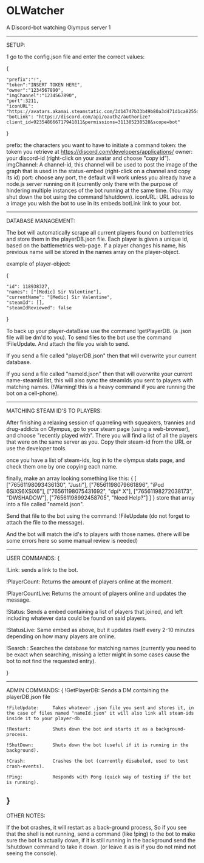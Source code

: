 # OLWatcher
A Discord-bot watching Olympus server 1

----------------------------------------------------------------------------------------------------------------------------------------------------------

SETUP:

1 go to the config.json file and enter the correct values:

{
    
    "prefix":"!", 
    "token":"INSERT TOKEN HERE",
    "owner":"1234567890", 
    "imgChannel":"1234567890",
    "port":3211,
    "iconURL": "https://avatars.akamai.steamstatic.com/3d14747b33b49b80a3d471d1ca8255dcf280c1f5_full.jpg",
    "botLink": "https://discord.com/api/oauth2/authorize?client_id=923548666717941811&permissions=311385238528&scope=bot"
    
}

prefix:     the characters you want to have to initiate a command
token:      the tokem you retrieve at https://discord.com/developers/applications/
owner:      your discord-id (right-click on your avatar and choose "copy id").
imgChannel: A channel-id, this channel will be used to post the image of the graph that is used in the status-embed (right-click on a channel and copy its id)
port:       choose any port, the default will work unless you already have a node.js server running on it (currently only there with the purpose of hindering multiple 
             instances of the bot running at the same time. (You may shut down the bot using the command !shutdown).
iconURL:    URL adress to a image you wish the bot to use in its embeds
botLink     link to your bot.

----------------------------------------------------------------------------------------------------------------------------------------------------------

DATABASE MANAGEMENT:

The bot will automatically scrape all current players found on battlemetrics and store them in the playerDB.json file.
Each player is given a unique id, based on the battlemetrics web-page.
If a player changes his name, his previous name will be stored in the names array on the player-object.

example of player-object:

{
    
    "id": 118938327,
    "names": ["[Medic] Sir Valentine"],
    "currentName": "[Medic] Sir Valentine",
    "steamId": [],
    "steamIdReviewed": false
    
  }


To back up your player-dataBase use the command !getPlayerDB. (a .json file will be dm'd to you).
To send files to the bot use the command !FileUpdate. And attach the file you wish to send.

If you send a file called "playerDB.json" then that will overwrite your current database.

If you send a file called "nameId.json" then that will overwrite your current name-steamId list, 
this will also sync the steamIds you sent to players with matching names. (!Warning! this is a heavy command if you are running the bot on a cell-phone).

--------------------------------------------------------------------------------------------------------------------------------------------------------------

MATCHING STEAM ID'S TO PLAYERS:

After finishing a relaxing session of quarreling with squeakers, trannies and drug-addicts on Olympus, go to your steam page (using a web-browser), and 
choose "recently played with". There you will find a list of all the players that were on the same server as you.
Copy their steam-id from the URL or use the developer tools.

once you have a list of steam-ids, log in to the olympus stats page, and check them one by one copying each name.

finally, make an array looking something like this:
{
[
  ["76561198093436130", "Justi"],
  ["76561198079661896", "iPod 6SiXS6XSiX6"],
  ["76561198075431692", "dpi* X"],
  ["76561198272038173", "DWSHADOW"],
  ["76561198992458705", "Need Help?"]
]
}
store that array into a file called "nameId.json". 

Send that file to the bot using the command: !FileUpdate      (do not forget to attach the file to the message).

And the bot will match the id's to players with those names. (there will be some errors here so some manual review is needed)

---------------------------------------------------------------------------------------------------------------------------------------------

USER COMMANDS:
{

!Link:                sends a link to the bot.

!PlayerCount:         Returns the amount of players online at the moment.

!PlayerCountLive:     Returns the amount of players online and updates the message.

!Status:              Sends a embed containing a list of players that joined, and left including whatever data could be found on said players.

!StatusLive:          Same embed as above, but it updates itself every 2-10 minutes depending on how many players are online.

!Search <playername>: Searches the database for matching names (currently you need to be exact when searching, missing a letter might in some cases cause the bot to not find the requested entry).
    
   } 

-----------------------------------------------------------------------------------------------------------------------------------------------
 
 ADMIN COMMANDS:
{
!GetPlayerDB:    Sends a DM containing the playerDB.json file
    
    !FileUpdate:     Takes whatever .json file you sent and stores it, in the case of files named "nameId.json" it will also link all steam-ids inside it to your player-db.
    
    !Restart:        Shuts down the bot and starts it as a background-process.
    
    !ShutDown:       Shuts down the bot (useful if it is running in the background).
    
    !Crash:          Crashes the bot (currently disabeled, used to test crash-events).
    
    !Ping:           Responds with Pong (quick way of testing if the bot is running).
    
}
------------------------------------------------------------------------------------------------------------------------------------------------

OTHER NOTES:

If the bot crashes, it will restart as a back-ground process, So if you see that the shell is not running, send a command (like !ping) to the bot to make sure the bot
Is actually down, if it is still running in the background send the !shutdown command to take it down. (or leave it as is if you do not mind not seeing the console).













